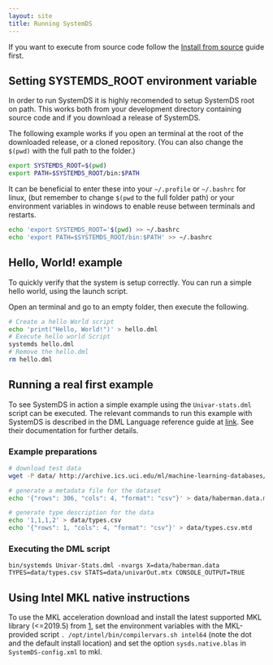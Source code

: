 ```yaml
---
layout: site
title: Running SystemDS
---
```

<!--
{% comment %}
Licensed to the Apache Software Foundation (ASF) under one or more
contributor license agreements.  See the NOTICE file distributed with
this work for additional information regarding copyright ownership.
The ASF licenses this file to you under the Apache License, Version 2.0
(the "License"); you may not use this file except in compliance with
the License.  You may obtain a copy of the License at

http://www.apache.org/licenses/LICENSE-2.0

Unless required by applicable law or agreed to in writing, software
distributed under the License is distributed on an "AS IS" BASIS,
WITHOUT WARRANTIES OR CONDITIONS OF ANY KIND, either express or implied.
See the License for the specific language governing permissions and
limitations under the License.
{% endcomment %}
-->

If you want to execute from source code follow the [Install from source](install) guide first.

## Setting SYSTEMDS_ROOT environment variable

In order to run SystemDS it is highly recomended to setup SystemDS root on path.
This works both from your development directory containing source code and if
you download a release of SystemDS.

The following example works if you open an terminal at the root of the downloaded release,
or a cloned repository. (You can also change the `$(pwd)` with the full path to the folder.)

```bash
export SYSTEMDS_ROOT=$(pwd)
export PATH=$SYSTEMDS_ROOT/bin:$PATH
```

It can be beneficial to enter these into your `~/.profile` or `~/.bashrc` for linux,
(but remember to change `$(pwd` to the full folder path)
or your environment variables in windows to enable reuse between terminals and restarts.

```bash
echo 'export SYSTEMDS_ROOT='$(pwd) >> ~/.bashrc
echo 'export PATH=$SYSTEMDS_ROOT/bin:$PATH' >> ~/.bashrc
```

## Hello, World! example

To quickly verify that the system is setup correctly.
You can run a simple hello world, using the launch script.

Open an terminal and go to an empty folder, then execute the following.

```bash
# Create a hello World script
echo 'print("Hello, World!")' > hello.dml
# Execute hello world Script
systemds hello.dml
# Remove the hello.dml
rm hello.dml
```

## Running a real first example

To see SystemDS in action a simple example using the `Univar-stats.dml`
script can be executed.
The relevant commands to run this example with SystemDS is described in the DML Language reference guide at [link](dml-language-reference.html).
See their documentation for further details.  

### Example preparations

```bash
# download test data
wget -P data/ http://archive.ics.uci.edu/ml/machine-learning-databases/haberman/haberman.data

# generate a metadata file for the dataset
echo '{"rows": 306, "cols": 4, "format": "csv"}' > data/haberman.data.mtd

# generate type description for the data
echo '1,1,1,2' > data/types.csv
echo '{"rows": 1, "cols": 4, "format": "csv"}' > data/types.csv.mtd
```

### Executing the DML script

```shell script
bin/systemds Univar-Stats.dml -nvargs X=data/haberman.data TYPES=data/types.csv STATS=data/univarOut.mtx CONSOLE_OUTPUT=TRUE
```

## Using Intel MKL native instructions

To use the MKL acceleration download and install the latest supported MKL library (<=2019.5) from [1],
set the environment variables with the MKL-provided script `. /opt/intel/bin/compilervars.sh intel64` (note the dot and
the default install location) and set the option `sysds.native.blas` in `SystemDS-config.xml` to mkl.

[1]: https://software.intel.com/mkl "Intel Math Kernel Library"

